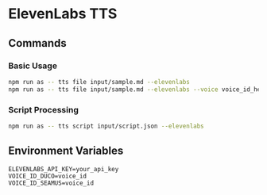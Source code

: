# ElevenLabs TTS

## Commands

### Basic Usage
```bash
npm run as -- tts file input/sample.md --elevenlabs
npm run as -- tts file input/sample.md --elevenlabs --voice voice_id_here
```

### Script Processing
```bash
npm run as -- tts script input/script.json --elevenlabs
```

## Environment Variables
```env
ELEVENLABS_API_KEY=your_api_key
VOICE_ID_DUCO=voice_id
VOICE_ID_SEAMUS=voice_id
```